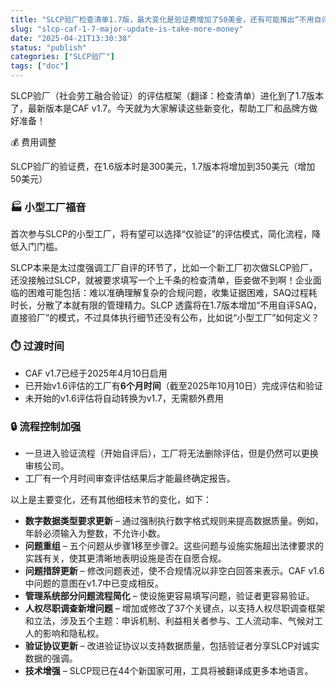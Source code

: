 ```yaml
---
title: "SLCP验厂检查清单1.7版，最大变化是验证费增加了50美金，还有可能推出“不用自评，仅验厂”模式"
slug: "slcp-caf-1-7-major-update-is-take-more-money"
date: "2025-04-21T13:30:38"
status: "publish"
categories: ["SLCP验厂"]
tags: ["doc"]
---
```


SLCP验厂（社会劳工融合验证）的评估框架（翻译：检查清单）进化到了1.7版本了，最新版本是CAF v1.7。今天就为大家解读这些新变化，帮助工厂和品牌方做好准备！

💰 费用调整

SLCP验厂的验证费，在1.6版本时是300美元，1.7版本将增加到350美元（增加50美元）

### 🏭 小型工厂福音

首次参与SLCP的小型工厂，将有望可以选择“仅验证”的评估模式，简化流程，降低入门门槛。

SLCP本来是太过度强调工厂自评的环节了，比如一个新工厂初次做SLCP验厂，还没接触过SLCP，就被要求填写一个上千条的检查清单，臣妾做不到啊！企业面临的困难可能包括：难以准确理解复杂的合规问题，收集证据困难，SAQ过程耗时长，分散了本就有限的管理精力。SLCP 透露将在1.7版本增加“不用自评SAQ，直接验厂”的模式，不过具体执行细节还没有公布，比如说“小型工厂”如何定义？

### ⏱️ 过渡时间

*   CAF v1.7已经于2025年4月10日启用
*   已开始v1.6评估的工厂有**6个月时间**（截至2025年10月10日）完成评估和验证
*   未开始的v1.6评估将自动转换为v1.7，无需额外费用

### 🔒 流程控制加强

*   一旦进入验证流程（开始自评后），工厂将无法删除评估，但是仍然可以更换审核公司。
*   工厂有一个月时间审查评估结果后才能最终确定报告。

以上是主要变化，还有其他细枝末节的变化，如下：

*   **数字数据类型要求更新** – 通过强制执行数字格式规则来提高数据质量。例如，年龄必须输入为整数，不允许小数。
*   **问题重组** – 五个问题从步骤1移至步骤2。这些问题与设施实施超出法律要求的实践有关，使其更清晰地表明设施是否在自愿合规。
*   **问题措辞更新** – 修改问题表述，使不合规情况以非空白回答来表示。CAF v1.6中问题的意图在v1.7中已变成相反。
*   **管理系统部分问题流程简化** – 使设施更容易填写问题，验证者更容易验证。
*   **人权尽职调查新增问题** – 增加或修改了37个关键点，以支持人权尽职调查框架和立法，涉及五个主题：申诉机制、利益相关者参与、工人流动率、气候对工人的影响和隐私权。
*   **验证协议更新** – 改进验证协议以支持数据质量，包括验证者分享SLCP对诚实数据的强调。
*   **技术增强** – SLCP现已在44个新国家可用，工具将被翻译成更多本地语言。